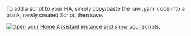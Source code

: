 To add a script to your HA, simply copy/paste the raw .yaml code into a blank, newly created Script, then save.

[![Open your Home Assistant instance and show your scripts.](https://my.home-assistant.io/badges/scripts.svg)](https://my.home-assistant.io/redirect/scripts/)
